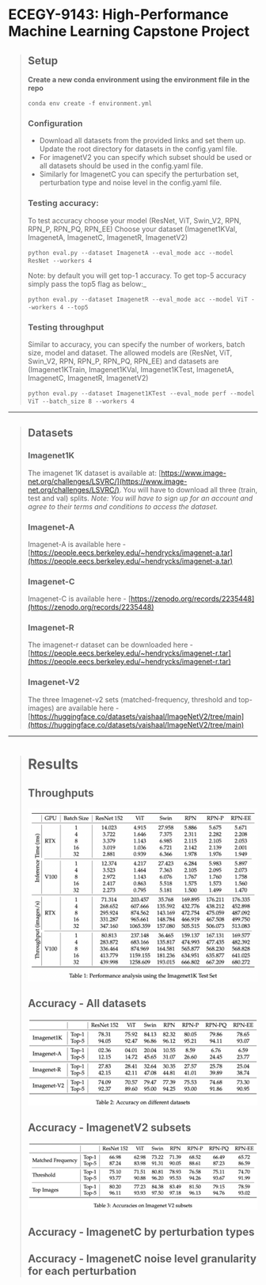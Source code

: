 # ECEGY-9143: High-Performance Machine Learning Capstone Project

> ## Setup
>
> **Create a new conda environment using the environment file in the repo**
>
> ```
> conda env create -f environment.yml
> ```
>
> ### Configuration
>
> - Download all datasets from the provided links and set them up. Update the root directory for datasets in the config.yaml file.
> - For imagenetV2 you can specify which subset should be used or all datasets should be used in the config.yaml file.
> - Similarly for ImagenetC you can specify the perturbation set, perturbation type and noise level in the config.yaml file.
>
> ### Testing accuracy:
>
> To test accuracy choose your model (ResNet, ViT, Swin_V2, RPN, RPN_P, RPN_PQ, RPN_EE)
> Choose your dataset (Imagenet1KVal, ImagenetA, ImagenetC, ImagenetR, ImagenetV2)
>
> ```
> python eval.py --dataset ImagenetA --eval_mode acc --model ResNet --workers 4
> ```
>
> Note: by default you will get top-1 accuracy. To get top-5 accuracy simply pass the top5 flag as below:\_
>
> ```
> python eval.py --dataset ImagenetR --eval_mode acc --model ViT --workers 4 --top5
> ```
>
> ### Testing throughput
>
> Similar to accuracy, you can specify the number of workers, batch size, model and dataset. The allowed models are (ResNet, ViT, Swin_V2, RPN, RPN_P, RPN_PQ, RPN_EE) and datasets are (Imagenet1KTrain, Imagenet1KVal, Imagenet1KTest, ImagenetA, ImagenetC, ImagenetR, ImagenetV2)
>
> ```
> python eval.py --dataset Imagenet1KTest --eval_mode perf --model ViT --batch_size 8 --workers 4
> ```

---

> ## Datasets
>
> ### Imagenet1K
>
> The imagenet 1K dataset is available at: [https://www.image-net.org/challenges/LSVRC/](https://www.image-net.org/challenges/LSVRC/). You will have to download all three (train, test and val) splits.
> _Note: You will have to sign up for an account and agree to their terms and conditions to access the dataset._
>
> ### Imagenet-A
>
> Imagenet-A is available here - [https://people.eecs.berkeley.edu/~hendrycks/imagenet-a.tar](https://people.eecs.berkeley.edu/~hendrycks/imagenet-a.tar)
>
> ### Imagenet-C
>
> Imagenet-C is available here - [https://zenodo.org/records/2235448](https://zenodo.org/records/2235448)
>
> ### Imagenet-R
>
> The imagenet-r dataset can be downloaded here - [https://people.eecs.berkeley.edu/~hendrycks/imagenet-r.tar](https://people.eecs.berkeley.edu/~hendrycks/imagenet-r.tar)
>
> ### Imagenet-V2
>
> The three Imagenet-v2 sets (matched-frequency, threshold and top-images) are available here - [https://huggingface.co/datasets/vaishaal/ImageNetV2/tree/main](https://huggingface.co/datasets/vaishaal/ImageNetV2/tree/main)

---

> # Results
>
> ## Throughputs
>
> ![Performance analysis on Imagenet1K Test set](assets/perf.png)
>
> ## Accuracy - All datasets
>
> ![Accuracy analysis for all models on different datasets](assets/acc.png)
>
> ## Accuracy - ImagenetV2 subsets
>
> ![Accuracy analysis for all models on different ImagenetV2 subsets](assets/iv2.png)
>
> ## Accuracy - ImagenetC by perturbation types
>
> ## Accuracy - ImagenetC noise level granularity for each perturbation
